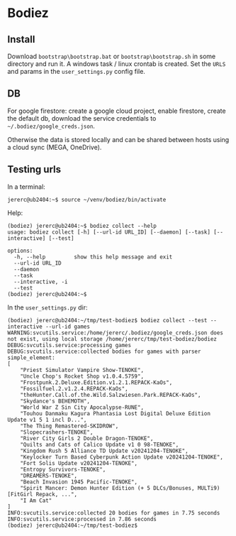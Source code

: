 Bodiez
======


Install
-------

Download `bootstrap\bootstrap.bat` or `bootstrap\bootstrap.sh` in some directory and run it.
A windows task / linux crontab is created.
Set the `URLS` and params in the `user_settings.py` config file.


DB
--

For google firestore: create a google cloud project, enable firestore, create the default db, download the service credentials to `~/.bodiez/google_creds.json`.

Otherwise the data is stored locally and can be shared between hosts using a cloud sync (MEGA, OneDrive).


Testing urls
------------

In a terminal:

```
jererc@ub2404:~$ source ~/venv/bodiez/bin/activate
```

Help:

```
(bodiez) jererc@ub2404:~$ bodiez collect --help
usage: bodiez collect [-h] [--url-id URL_ID] [--daemon] [--task] [--interactive] [--test]

options:
  -h, --help         show this help message and exit
  --url-id URL_ID
  --daemon
  --task
  --interactive, -i
  --test
(bodiez) jererc@ub2404:~$
```

In the `user_settings.py` dir:

```
(bodiez) jererc@ub2404:~/tmp/test-bodiez$ bodiez collect --test --interactive --url-id games
WARNING:svcutils.service:/home/jererc/.bodiez/google_creds.json does not exist, using local storage /home/jererc/tmp/test-bodiez/bodiez
DEBUG:svcutils.service:processing games
DEBUG:svcutils.service:collected bodies for games with parser simple_element:
[
    "Priest Simulator Vampire Show-TENOKE",
    "Uncle Chop's Rocket Shop v1.0.4.5759",
    "Frostpunk.2.Deluxe.Edition.v1.2.1.REPACK-KaOs",
    "Fossilfuel.2.v1.2.4.REPACK-KaOs",
    "theHunter.Call.of.the.Wild.Salzwiesen.Park.REPACK-KaOs",
    "Skydance's BEHEMOTH",
    "World War Z Sin City Apocalypse-RUNE",
    "Touhou Danmaku Kagura Phantasia Lost Digital Deluxe Edition Update v1 5 1 incl D...",
    "The Thing Remastered-SKIDROW",
    "Slopecrashers-TENOKE",
    "River City Girls 2 Double Dragon-TENOKE",
    "Quilts and Cats of Calico Update v1 0 98-TENOKE",
    "Kingdom Rush 5 Alliance TD Update v20241204-TENOKE",
    "Keylocker Turn Based Cyberpunk Action Update v20241204-TENOKE",
    "Fort Solis Update v20241204-TENOKE",
    "Entropy Survivors-TENOKE",
    "DREAMERS-TENOKE",
    "Beach Invasion 1945 Pacific-TENOKE",
    "Spirit Mancer: Demon Hunter Edition (+ 5 DLCs/Bonuses, MULTi9) [FitGirl Repack, ...",
    "I Am Cat"
]
INFO:svcutils.service:collected 20 bodies for games in 7.75 seconds
INFO:svcutils.service:processed in 7.86 seconds
(bodiez) jererc@ub2404:~/tmp/test-bodiez$
```
